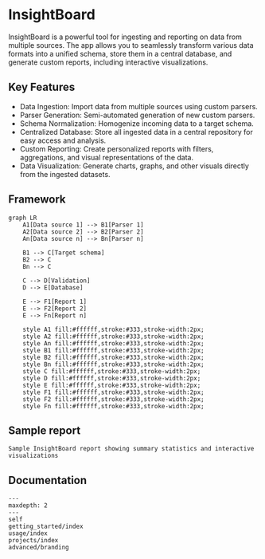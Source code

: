 # **Insight**Board

InsightBoard is a powerful tool for ingesting and reporting on data from multiple sources. The app allows you to seamlessly transform various data formats into a unified schema, store them in a central database, and generate custom reports, including interactive visualizations.

## Key Features

- Data Ingestion: Import data from multiple sources using custom parsers.
- Parser Generation: Semi-automated generation of new custom parsers.
- Schema Normalization: Homogenize incoming data to a target schema.
- Centralized Database: Store all ingested data in a central repository for easy access and analysis.
- Custom Reporting: Create personalized reports with filters, aggregations, and visual representations of the data.
- Data Visualization: Generate charts, graphs, and other visuals directly from the ingested datasets.

## Framework

<p style="text-align: center">

```{mermaid}
graph LR
    A1[Data source 1] --> B1[Parser 1]
    A2[Data source 2] --> B2[Parser 2]
    An[Data source n] --> Bn[Parser n]

    B1 --> C[Target schema]
    B2 --> C
    Bn --> C

    C --> D[Validation]
    D --> E[Database]

    E --> F1[Report 1]
    E --> F2[Report 2]
    E --> Fn[Report n]

    style A1 fill:#ffffff,stroke:#333,stroke-width:2px;
    style A2 fill:#ffffff,stroke:#333,stroke-width:2px;
    style An fill:#ffffff,stroke:#333,stroke-width:2px;
    style B1 fill:#ffffff,stroke:#333,stroke-width:2px;
    style B2 fill:#ffffff,stroke:#333,stroke-width:2px;
    style Bn fill:#ffffff,stroke:#333,stroke-width:2px;
    style C fill:#ffffff,stroke:#333,stroke-width:2px;
    style D fill:#ffffff,stroke:#333,stroke-width:2px;
    style E fill:#ffffff,stroke:#333,stroke-width:2px;
    style F1 fill:#ffffff,stroke:#333,stroke-width:2px;
    style F2 fill:#ffffff,stroke:#333,stroke-width:2px;
    style Fn fill:#ffffff,stroke:#333,stroke-width:2px;
```

</p>

## Sample report

```{figure} images/sample-report.png
Sample InsightBoard report showing summary statistics and interactive visualizations
```


## Documentation

```{toctree}
---
maxdepth: 2
---
self
getting_started/index
usage/index
projects/index
advanced/branding
```
